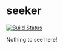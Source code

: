# seeker
[![Build Status](https://github.com/kvark/seeker/workflows/check/badge.svg)](https://github.com/kvark/seeker/actions)

Nothing to see here!
